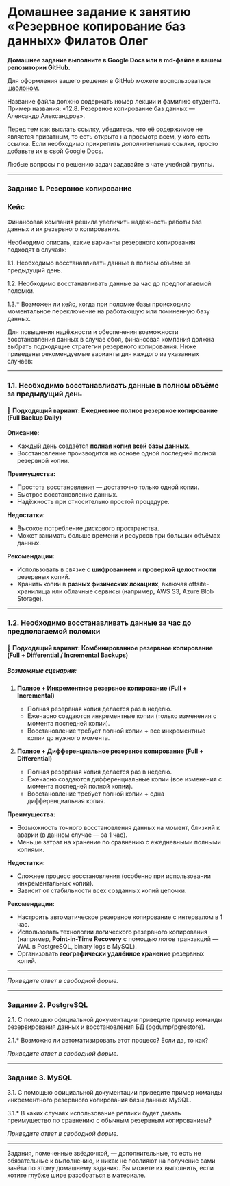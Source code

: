 # Домашнее задание к занятию «Резервное копирование баз данных» Филатов Олег

**Домашнее задание выполните в Google Docs или в md-файле в вашем репозитории GitHub.** 

Для оформления вашего решения в GitHub можете воспользоваться [шаблоном](https://github.com/netology-code/sys-pattern-homework).

Название файла должно содержать номер лекции и фамилию студента. Пример названия: «12.8. Резервное копирование баз данных — Александр Александров».

Перед тем как выслать ссылку, убедитесь, что её содержимое не является приватным, то есть открыто на просмотр всем, у кого есть ссылка. Если необходимо прикрепить дополнительные ссылки, просто добавьте их в свой Google Docs.

Любые вопросы по решению задач задавайте в чате учебной группы.

---

### Задание 1. Резервное копирование

### Кейс
Финансовая компания решила увеличить надёжность работы баз данных и их резервного копирования. 

Необходимо описать, какие варианты резервного копирования подходят в случаях: 

1.1. Необходимо восстанавливать данные в полном объёме за предыдущий день.

1.2. Необходимо восстанавливать данные за час до предполагаемой поломки.

1.3.* Возможен ли кейс, когда при поломке базы происходило моментальное переключение на работающую или починенную базу данных.

Для повышения надёжности и обеспечения возможности восстановления данных в случае сбоя, финансовая компания должна выбрать подходящие стратегии резервного копирования. Ниже приведены рекомендуемые варианты для каждого из указанных случаев:

---

### **1.1. Необходимо восстанавливать данные в полном объёме за предыдущий день**

#### 🔹 Подходящий вариант: **Ежедневное полное резервное копирование (Full Backup Daily)**

**Описание:**
- Каждый день создаётся **полная копия всей базы данных**.
- Восстановление производится на основе одной последней полной резервной копии.

**Преимущества:**
- Простота восстановления — достаточно только одной копии.
- Быстрое восстановление данных.
- Надёжность при относительно простой процедуре.

**Недостатки:**
- Высокое потребление дискового пространства.
- Может занимать больше времени и ресурсов при больших объёмах данных.

**Рекомендации:**
- Использовать в связке с **шифрованием** и **проверкой целостности** резервных копий.
- Хранить копии в **разных физических локациях**, включая offsite-хранилища или облачные сервисы (например, AWS S3, Azure Blob Storage).

---

### **1.2. Необходимо восстанавливать данные за час до предполагаемой поломки**

#### 🔹 Подходящий вариант: **Комбинированное резервное копирование (Full + Differential / Incremental Backups)**

##### Возможные сценарии:
1. **Полное + Инкрементное резервное копирование (Full + Incremental)**
   - Полная резервная копия делается раз в неделю.
   - Ежечасно создаются инкрементные копии (только изменения с момента последней копии).
   - Восстановление требует полной копии + все инкрементные копии до нужного момента.

2. **Полное + Дифференциальное резервное копирование (Full + Differential)**
   - Полная резервная копия делается раз в неделю.
   - Ежечасно создаются дифференциальные копии (все изменения с момента последней полной копии).
   - Восстановление требует полной копии + одна дифференциальная копия.

**Преимущества:**
- Возможность точного восстановления данных на момент, близкий к аварии (в данном случае — за 1 час).
- Меньше затрат на хранение по сравнению с ежедневными полными копиями.

**Недостатки:**
- Сложнее процесс восстановления (особенно при использовании инкрементальных копий).
- Зависит от стабильности всех созданных копий цепочки.

**Рекомендации:**
- Настроить автоматическое резервное копирование с интервалом в 1 час.
- Использовать технологии логического резервного копирования (например, **Point-in-Time Recovery** с помощью логов транзакций — WAL в PostgreSQL, binary logs в MySQL).
- Организовать **географически удалённое хранение** резервных копий.

---

*Приведите ответ в свободной форме.*

---

### Задание 2. PostgreSQL

2.1. С помощью официальной документации приведите пример команды резервирования данных и восстановления БД (pgdump/pgrestore).

2.1.* Возможно ли автоматизировать этот процесс? Если да, то как?

*Приведите ответ в свободной форме.*

---

### Задание 3. MySQL

3.1. С помощью официальной документации приведите пример команды инкрементного резервного копирования базы данных MySQL. 

3.1.* В каких случаях использование реплики будет давать преимущество по сравнению с обычным резервным копированием?

*Приведите ответ в свободной форме.*

---

Задания, помеченные звёздочкой, — дополнительные, то есть не обязательные к выполнению, и никак не повлияют на получение вами зачёта по этому домашнему заданию. Вы можете их выполнить, если хотите глубже шире разобраться в материале.
